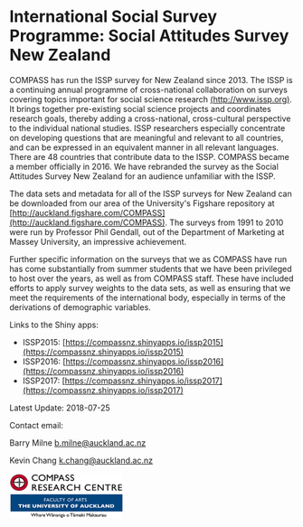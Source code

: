 # International Social Survey Programme: Social Attitudes Survey New Zealand

COMPASS has run the ISSP survey for New Zealand since 2013. The ISSP is a continuing annual programme of cross-national collaboration on surveys covering topics important for social science research [(http://www.issp.org)](http://www.issp.org). It brings together pre-existing social science projects and coordinates research goals, thereby adding a cross-national, cross-cultural perspective to the individual national studies. ISSP researchers especially concentrate on developing questions that are meaningful and relevant to all countries, and can be expressed in an equivalent manner in all relevant languages. There are 48 countries that contribute data to the ISSP. COMPASS became a member officially in 2016. We have rebranded the survey as the Social Attitudes Survey New Zealand for an audience unfamiliar with the ISSP.

The data sets and metadata for all of the ISSP surveys for New Zealand can be downloaded from our area of the University's Figshare repository at [http://auckland.figshare.com/COMPASS](http://auckland.figshare.com/COMPASS). The surveys from 1991 to 2010 were run by Professor Phil Gendall, out of the Department of Marketing at Massey University, an impressive achievement.

Further specific information on the surveys that we as COMPASS have run has come substantially from summer students that we have been privileged to host over the years, as well as from COMPASS staff. These have included efforts to apply survey weights to the data sets, as well as ensuring that we meet the requirements of the international body, especially in terms of the derivations of demographic variables.


Links to the Shiny apps: 

* ISSP2015: [https://compassnz.shinyapps.io/issp2015](https://compassnz.shinyapps.io/issp2015)
* ISSP2016: [https://compassnz.shinyapps.io/issp2016](https://compassnz.shinyapps.io/issp2016)
* ISSP2017: [https://compassnz.shinyapps.io/issp2017](https://compassnz.shinyapps.io/issp2017)

Latest Update: 
2018-07-25

Contact email: 

Barry Milne [<b.milne@auckland.ac.nz>](mailto:b.milne@auckland.ac.nz)

Kevin Chang [<k.chang@auckland.ac.nz>](mailto:k.chang@auckland.ac.nz)

<a href="http://www.arts.auckland.ac.nz/en/about/our-research/research-centres-and-archives/compass.html" target="_blank"> <img src="compass.png" width="200" height="80" /></a>
